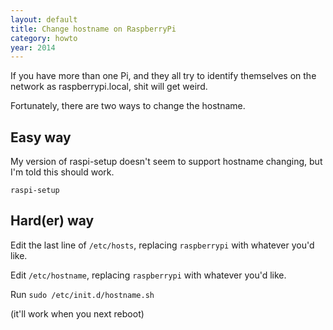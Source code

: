 ```yaml
---
layout: default
title: Change hostname on RaspberryPi
category: howto
year: 2014
---
```

If you have more than one Pi, and they all try to identify themselves on the network as raspberrypi.local, shit will get weird.

Fortunately, there are two ways to change the hostname.

## Easy way

My version of raspi-setup doesn't seem to support hostname changing, but I'm told this should work.

	raspi-setup

## Hard(er) way

Edit the last line of `/etc/hosts`, replacing `raspberrypi` with whatever you'd like.

Edit `/etc/hostname`, replacing `raspberrypi` with whatever you'd like.

Run `sudo /etc/init.d/hostname.sh`

(it'll work when you next reboot)

